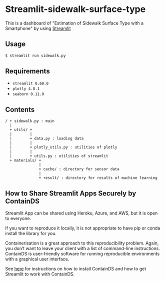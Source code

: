 # Streamlit-sidewalk-surface-type

This is a dashboard of "Estimation of Sidewalk Surface Type with a Smartphone" by using [Streamlit](https://www.streamlit.io)

## Usage
```bash
$ streamlit run sidewalk.py
```

## Requirements
- `streamlit 0.60.0`
- `plotly 4.8.1`
- `seaborn 0.11.0`

## Contents
```
/ + sidewalk.py : main
  |
  + utils/ +
  |        |
  |        + data.py : loading data
  |        |
  |        + plotly_utils.py : utilities of plotly
  |        |
  |        + utils.py : utilities of streamlit
  + materials/ +
               |
               + cache/ : directory for sensor data
               |
               + result/ : directory for results of machine learning
```

## How to Share Streamlit Apps Securely by ContainDS
Streamlit App can be shared using Heroku, Azure, and AWS, but it is open to everyone.

If you want to reproduce it locally, it is not appropriate to have pip or conda install the library for you.

Containerisation is a great approach to this reproducibility problem. Again, you don’t want to leave your client with a list of command-line instructions. ContainDS is user-friendly software for running reproducible environments with a graphical user interface.

See [here](https://towardsdatascience.com/sharing-streamlit-apps-securely-with-your-clients-a34bf0f9e00c) for instructions on how to install ContainDS and how to get Streamlit to work with ContainDS.